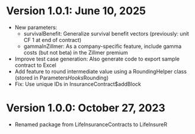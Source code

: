 
# Version 1.0.1: June 10, 2025
  * New parameters:
    - survivalBenefit: Generalize survival benefit vectors (previously: unit CF 1 at end of contract)
    - gammaInZillmer: As a company-specific feature, include gamma costs (but not beta) in the Zillmer premium
  * Improve test case generation: Also generate code to export sample contract to Excel
  * Add feature to round intermediate value using a RoundingHelper class (stored in Parameters$Hooks$Rounding)
  * Fix: Use unique IDs in InsuranceContract$addBlock
  

# Version 1.0.0: October 27, 2023
  * Renamed package from LifeInsuranceContracts to LifeInsureR


